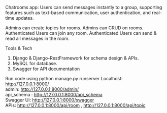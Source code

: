 Chatrooms app: Users can send messages instantly to a group, supporting features such as text-based communication, user authentication, and real-time updates.

Admins can create topics for rooms.
Admins can CRUD on rooms.
Authenticated Users can join any room.
Authenticated Users can send & read all messages in the room.

Tools & Tech
1. Django & Django-RestFramework for schema design & APIs.
2. MySQL for database.
3. Swagger for API documentation

Run code using python manage.py runserver
Localhost: http://127.0.0.1:8000/  
admin: http://127.0.0.1:8000/admin/         
api_schema : http://127.0.0.1:8000/api_schema           
Swagger Ui: http://127.0.0.1:8000/swagger         
APIs:
http://127.0.0.1:8000/api/room ,
http://127.0.0.1:8000/api/topic
